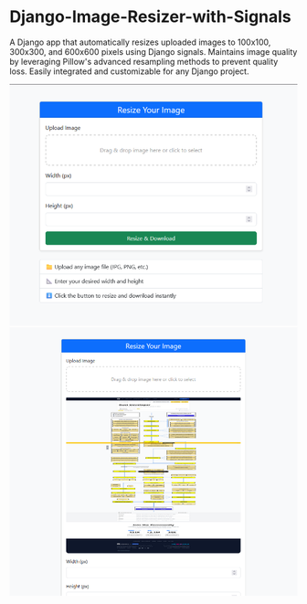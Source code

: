 # Django-Image-Resizer-with-Signals
A Django app that automatically resizes uploaded images to 100x100, 300x300, and 600x600 pixels using Django signals. Maintains image quality by leveraging Pillow's advanced resampling methods to prevent quality loss. Easily integrated and customizable for any Django project.

![Screenshot](samples/img_resize01.PNG)
![Screenshot](samples/img_resize02.PNG)



